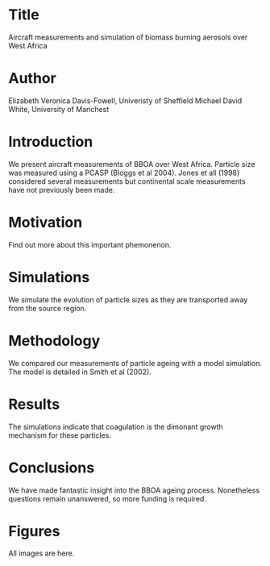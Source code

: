 # Title
Aircraft measurements and simulation of biomass burning aerosols over West Africa


# Author 
Elizabeth Veronica Davis-Fowell, Univeristy of Sheffield
Michael David White, University of Manchest

# Introduction
We present aircraft measurements of BBOA over West Africa.
Particle size was measured using a PCASP (Bloggs et al 2004).
Jones et all (1998) considered several measurements but continental scale measurements have not previously been made.

# Motivation
Find out more about this important phemonenon.

# Simulations
We simulate the evolution of particle sizes as they are transported away from the source region.

# Methodology
We compared our measurements of particle ageing with a model simulation. The model is detailed in Smith et al (2002).

# Results 
The simulations indicate that coagulation is the dimonant growth mechanism for these particles.

# Conclusions
We have made fantastic insight into the BBOA ageing process.
Nonetheless questions remain unanswered, so more funding is required.
# Figures
All images are here.
